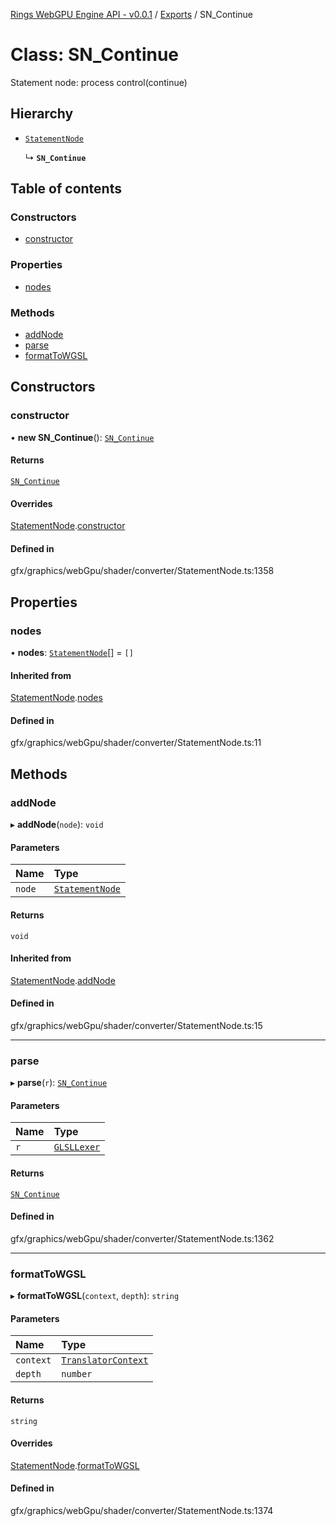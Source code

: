 [Rings WebGPU Engine API - v0.0.1](../README.md) / [Exports](../modules.md) / SN\_Continue

# Class: SN\_Continue

Statement node: process control(continue)

## Hierarchy

- [`StatementNode`](StatementNode.md)

  ↳ **`SN_Continue`**

## Table of contents

### Constructors

- [constructor](SN_Continue.md#constructor)

### Properties

- [nodes](SN_Continue.md#nodes)

### Methods

- [addNode](SN_Continue.md#addnode)
- [parse](SN_Continue.md#parse)
- [formatToWGSL](SN_Continue.md#formattowgsl)

## Constructors

### constructor

• **new SN_Continue**(): [`SN_Continue`](SN_Continue.md)

#### Returns

[`SN_Continue`](SN_Continue.md)

#### Overrides

[StatementNode](StatementNode.md).[constructor](StatementNode.md#constructor)

#### Defined in

gfx/graphics/webGpu/shader/converter/StatementNode.ts:1358

## Properties

### nodes

• **nodes**: [`StatementNode`](StatementNode.md)[] = `[]`

#### Inherited from

[StatementNode](StatementNode.md).[nodes](StatementNode.md#nodes)

#### Defined in

gfx/graphics/webGpu/shader/converter/StatementNode.ts:11

## Methods

### addNode

▸ **addNode**(`node`): `void`

#### Parameters

| Name | Type |
| :------ | :------ |
| `node` | [`StatementNode`](StatementNode.md) |

#### Returns

`void`

#### Inherited from

[StatementNode](StatementNode.md).[addNode](StatementNode.md#addnode)

#### Defined in

gfx/graphics/webGpu/shader/converter/StatementNode.ts:15

___

### parse

▸ **parse**(`r`): [`SN_Continue`](SN_Continue.md)

#### Parameters

| Name | Type |
| :------ | :------ |
| `r` | [`GLSLLexer`](GLSLLexer.md) |

#### Returns

[`SN_Continue`](SN_Continue.md)

#### Defined in

gfx/graphics/webGpu/shader/converter/StatementNode.ts:1362

___

### formatToWGSL

▸ **formatToWGSL**(`context`, `depth`): `string`

#### Parameters

| Name | Type |
| :------ | :------ |
| `context` | [`TranslatorContext`](TranslatorContext.md) |
| `depth` | `number` |

#### Returns

`string`

#### Overrides

[StatementNode](StatementNode.md).[formatToWGSL](StatementNode.md#formattowgsl)

#### Defined in

gfx/graphics/webGpu/shader/converter/StatementNode.ts:1374

